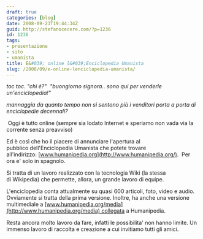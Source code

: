 ```yaml
---
draft: true
categories: [blog]
date: 2008-09-23T19:44:34Z
guid: http://stefanocecere.com/?p=1236
id: 1236
tags:
- presentazione
- sito
- umanista
title: E&#039; online l&#039;Enciclopedia Umanista
slug: /2008/09/e-online-lenciclopedia-umanista/
---
```


_toc toc. "chi è?"  "buongiorno signora.. sono qui per venderle un'enciclopedia!"_

_mannaggia da quanto tempo non si sentono più i venditori porta a porta di enciclopedie decennali?_

 Oggi è tutto online (sempre sia lodato Internet e speriamo non vada via la corrente senza preavviso)

Ed è così che ho il piacere di annunciare l'apertura al pubblico dell'Enciclopedia Umanista che potete trovare all'indirizzo: [www.humanipedia.org](http://www.humanipedia.org/).  Per ora e' solo in spagnolo.

Si tratta di un lavoro realizzato con la tecnologia Wiki (la stessa di Wikipedia) che permette, allora, un grande lavoro di equipe.

L'enciclopedia conta attualmente su quasi 600 articoli, foto, video e audio. Ovviamente si tratta della prima versione. Inoltre, ha anche una versione multimediale a [www.humanipedia.org/media](http://www.humanipedia.org/media) collegata a Humanipedia.

Resta ancora molto lavoro da fare, infatti le possibilita' non hanno limite. Un immenso lavoro di raccolta e creazione a cui invitiamo tutti gli amici.